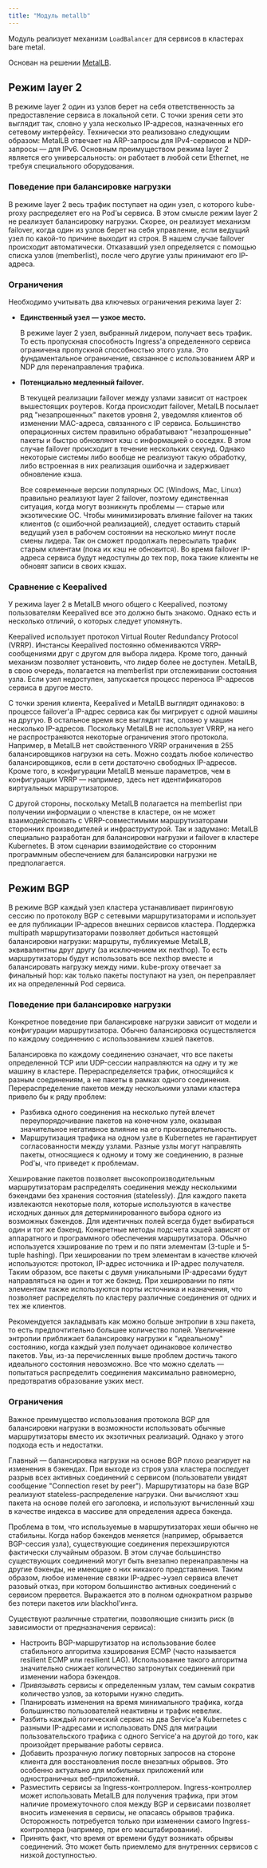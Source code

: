 ```yaml
---
title: "Модуль metallb"
---
```


Модуль реализует механизм `LoadBalancer` для сервисов в кластерах bare metal.

Основан на решении [MetalLB](https://metallb.universe.tf/).

## Режим layer 2

В режиме layer 2 один из узлов берет на себя ответственность за предоставление сервиса в локальной сети. С точки зрения сети это выглядит так, словно у узла несколько IP-адресов, назначенных его сетевому интерфейсу.
Технически это реализовано следующим образом: MetalLB отвечает на ARP-запросы для IPv4-сервисов и NDP-запросы — для IPv6. Основным преимуществом режима layer 2 является его универсальность: он работает в любой сети Ethernet, не требуя специального оборудования.

### Поведение при балансировке нагрузки

В режиме layer 2 весь трафик поступает на один узел, с которого kube-proxy распределяет его на Pod'ы сервиса. В этом смысле режим layer 2 не реализует балансировку нагрузки. Скорее, он реализует механизм failover, когда один из узлов берет на себя управление, если ведущий узел по какой-то причине выходит из строя. В нашем случае failover происходит автоматически. Отказавший узел определяется с помощью списка узлов (memberlist), после чего другие узлы принимают его IP-адреса.

### Ограничения

Необходимо учитывать два ключевых ограничения режима layer 2:
- **Единственный узел — узкое место.**

  В режиме layer 2 узел, выбранный лидером, получает весь трафик. То есть пропускная способность Ingress'а определенного сервиса ограничена пропускной способностью этого узла. Это фундаментальное ограничение, связанное с использованием ARP и NDP для перенаправления трафика.
- **Потенциально медленный failover.**

  В текущей реализации failover между узлами зависит от настроек вышестоящих роутеров. Когда происходит failover, MetalLB посылает ряд "незапрошенных" пакетов уровня 2, уведомляя клиентов об изменении MAC-адреса, связанного с IP сервиса. Большинство операционных систем правильно обрабатывают "незапрошенные" пакеты и быстро обновляют кэш с информацией о соседях. В этом случае failover происходит в течение нескольких секунд. Однако некоторые системы либо вообще не реализуют такую обработку, либо встроенная в них реализация ошибочна и задерживает обновление кэша.

  Все современные версии популярных ОС (Windows, Mac, Linux) правильно реализуют layer 2 failover, поэтому единственная ситуация, когда могут возникнуть проблемы — старые или экзотические ОС. Чтобы минимизировать влияние failover на таких клиентов (с ошибочной реализацией), следует оставить старый ведущий узел в рабочем состоянии на несколько минут после смены лидера. Так он сможет продолжать пересылать трафик старым клиентам (пока их кэш не обновится). Во время failover IP-адреса сервиса будут недоступны до тех пор, пока такие клиенты не обновят записи в своих кэшах.

### Сравнение с Keepalived

У режима layer 2 в MetalLB много общего с Keepalived, поэтому пользователям Keepalived все это должно быть знакомо. Однако есть и несколько отличий, о которых следует упомянуть.

Keepalived использует протокол Virtual Router Redundancy Protocol (VRRP). Инстансы Keepalived постоянно обмениваются VRRP-сообщениями друг с другом для выбора лидера. Кроме того, данный механизм позволяет установить, что лидер более не доступен. MetalLB, в свою очередь, полагается на memberlist при отслеживании состояния узла. Если узел недоступен, запускается процесс переноса IP-адресов сервиса в другое место.

С точки зрения клиента, Keepalived и MetalLB выглядят одинаково: в процессе failover'а IP-адрес сервиса как бы мигрирует с одной машины на другую. В остальное время все выглядит так, словно у машин несколько IP-адресов. Поскольку MetalLB не использует VRRP, на него не распространяются некоторые ограничения этого протокола. Например, в MetalLB нет свойственного VRRP ограничения в 255 балансировщиков нагрузки на сеть. Можно создать любое количество балансировщиков, если в сети достаточно свободных IP-адресов. Кроме того, в конфигурации MetalLB меньше параметров, чем в конфигурации VRRP — например, здесь нет идентификаторов виртуальных маршрутизаторов.

С другой стороны, поскольку MetalLB полагается на memberlist при получении информации о членстве в кластере, он не может взаимодействовать с VRRP-совместимыми маршрутизаторами сторонних производителей и инфраструктурой.
Так и задумано: MetalLB специально разработан для балансировки нагрузки и failover в кластере Kubernetes. В этом сценарии взаимодействие со сторонним программным обеспечением для балансировки нагрузки не предполагается.

## Режим BGP

В режиме BGP каждый узел кластера устанавливает пиринговую сессию по протоколу BGP с сетевыми маршрутизаторами и использует ее для публикации IP-адресов внешних сервисов кластера.
Поддержка multipath маршрутизаторами позволяет добиться настоящей балансировки нагрузки: маршруты, публикуемые MetalLB, эквивалентны друг другу (за исключением их nexthop).
То есть маршрутизаторы будут использовать все nexthop вместе и балансировать нагрузку между ними. kube-proxy отвечает за финальный hop: как только пакеты поступают на узел, он переправляет их на определенный Pod сервиса.

### Поведение при балансировке нагрузки

Конкретное поведение при балансировке нагрузки зависит от модели и конфигурации маршрутизатора. Обычно балансировка осуществляется по каждому соединению с использованием хэшей пакетов.

Балансировка по каждому соединению означает, что все пакеты определенной TCP или UDP-сессии направляются на одну и ту же машину в кластере. Перераспределяется трафик, относящийся к разным соединениям, а не пакеты в рамках одного соединения. Перераспределение пакетов между несколькими узлами кластера привело бы к ряду проблем:
- Разбивка одного соединения на несколько путей влечет переупорядочивание пакетов на конечном узле, оказывая значительное негативное влияние на его производительность.
- Маршрутизация трафика на одном узле в Kubernetes не гарантирует согласованности между узлами. Разные узлы могут направлять пакеты, относящиеся к одному и тому же соединению, в разные Pod'ы, что приведет к проблемам.

Хеширование пакетов позволяет высокопроизводительным маршрутизаторам распределять соединения между несколькими бэкендами без хранения состояния (statelessly).
Для каждого пакета извлекаются некоторые поля, которые используются в качестве исходных данных для детерминированного выбора одного из возможных бэкендов. Для идентичных полей всегда будет выбираться один и тот же бэкенд.
Конкретные методы подсчета хэшей зависят от аппаратного и программного обеспечения маршрутизатора. Обычно используется хэширование по трем и по пяти элементам (3-tuple и 5-tuple hashing). При хешировании по трем элементам в качестве ключей используются: протокол, IP-адрес источника и IP-адрес получателя. Таким образом, все пакеты с двумя уникальными IP-адресами будут направляться на один и тот же бэкэнд. При хешировании по пяти элементам также используются порты источника и назначения, что позволяет распределять по кластеру различные соединения от одних и тех же клиентов.

Рекомендуется закладывать как можно больше энтропии в хэш пакета, то есть предпочтительно большее количество полей. Увеличение энтропии приближает балансировку нагрузки к "идеальному" состоянию, когда каждый узел получает одинаковое количество пакетов. Увы, из-за перечисленных выше проблем достичь такого идеального состояния невозможно. Все что можно сделать — попытаться распределить соединения максимально равномерно, предотвратив образование узких мест.

### Ограничения

Важное преимущество использования протокола BGP для балансировки нагрузки в возможности использовать обычные маршрутизаторы вместо их экзотичных реализаций. Однако у этого подхода есть и недостатки.

Главный — балансировка нагрузки на основе BGP плохо реагирует на изменения в бэкендах. При выходе из строя узла кластера последует разрыв всех активных соединений с сервисом (пользователи увидят сообщение "Connection reset by peer"). Маршрутизаторы на базе BGP реализуют stateless-распределение нагрузки. Они вычисляют хэш пакета на основе полей его заголовка, и используют вычисленный хэш в качестве индекса в массиве для определения адреса бэкенда.

Проблема в том, что используемые в маршрутизаторах хеши обычно не стабильны. Когда набор бэкендов меняется (например, обрывается BGP-сессия узла), существующие соединения перехэшируются фактически случайным образом. В этом случае большинство существующих соединений могут быть внезапно перенаправлены на другие бэкенды, не имеющие о них никакого представления. Таким образом, любое изменение связки IP-адрес→узел сервиса влечет разовый отказ, при котором большинство активных соединений с сервисом прервется. Выражается это в полном однократном разрыве без потери пакетов или blackhol'инга.

Существуют различные стратегии, позволяющие снизить риск (в зависимости от предназначения сервиса):
- Настроить BGP-маршрутизатор на использование более стабильного алгоритма хэширования ECMP (часто называется resilient ECMP или resilient LAG). Использование такого алгоритма значительно снижает количество затронутых соединений при изменении набора бэкендов.
- *Привязывать* сервисы к определенным узлам, тем самым сократив количество узлов, за которыми нужно следить.
- Планировать изменения на время минимального трафика, когда большинство пользователей неактивны и трафик невелик.
- Разбить каждый логический сервис на два Service'а Kubernetes с разными IP-адресами и использовать DNS для миграции пользовательского трафика с одного Service'а на другой до того, как произойдет прерывание работы сервиса.
- Добавить прозрачную логику повторных запросов на стороне клиента для восстановления после внезапных обрывов. Это особенно актуально для мобильных приложений или одностраничных веб-приложений.
- Разместить сервисы за Ingress-контроллером. Ingress-контроллер может использовать MetalLB для получения трафика, при этом наличие промежуточного слоя между BGP и сервисами позволяет вносить изменения в сервисы, не опасаясь обрывов трафика. Осторожность потребуется только при изменении самого Ingress-контроллера (например, при его масштабировании).
- Принять факт, что время от времени будут возникать обрывы соединений. Это может быть приемлемо для внутренних сервисов с низкой доступностью.
